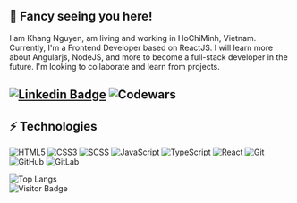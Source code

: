 ## 👋 Fancy seeing you here!

I am Khang Nguyen, am living and working in HoChiMinh, Vietnam. Currently, I'm a Frontend Developer based on ReactJS. I will learn more about Angularjs, NodeJS, and more to become a full-stack developer in the future. I'm looking to collaborate and learn from projects.
<br/>

[![Linkedin Badge](https://img.shields.io/badge/-ngkhang0220-blue?style=flat-square&logo=Linkedin&logoColor=white&link=https://www.linkedin.com/in/ngkhang0220/)](https://www.linkedin.com/in/ngkhang0220/)
![Codewars](https://www.codewars.com/users/ngkhang/badges/micro)
---

## ⚡ Technologies

![HTML5](https://img.shields.io/badge/-HTML5-E34F26?style=flat-square&logo=html5&logoColor=white)
![CSS3](https://img.shields.io/badge/-CSS3-1572B6?style=flat-square&logo=css3)
![SCSS](https://img.shields.io/badge/Sass-CC6699?style=flat-square&logo=sass&logoColor=white)
![JavaScript](https://img.shields.io/badge/-JavaScript-323330?style=flat-square&logo=javascript)
![TypeScript](https://img.shields.io/badge/-TypeScript-007ACC?style=flat-square&logo=typescript&logoColor=white)
![React](https://img.shields.io/badge/-React-20232A?style=flat-square&logo=react)
![Git](https://img.shields.io/badge/-Git-black?style=flat-square&logo=git)
![GitHub](https://img.shields.io/badge/-GitHub-181717?style=flat-square&logo=github)
![GitLab](https://img.shields.io/badge/-GitLab-FCA121?style=flat-square&logo=gitlab)

<!--
![Angular](https://img.shields.io/badge/Angular-DD0031?style=flat-square&logo=angular&logoColor=white)
![Nodejs](https://img.shields.io/badge/-Nodejs-43853D?style=flat-square&logo=Node.js&logoColor=white)

-->

![Top Langs](https://github-readme-stats.vercel.app/api/top-langs/?username=ngkhang&hide=TeX&layout=compact)
<br/>
![Visitor Badge](https://visitor-badge.laobi.icu/badge?page_id=ngkhang)
